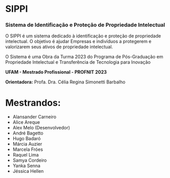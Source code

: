 # SIPPI
### Sistema de Identificação e Proteção de Propriedade Intelectual

O SIPPI é um sistema dedicado à identificação e proteção de propriedade intelectual.
O objetivo é ajudar Empresas e indivíduos a protegerem e valorizarem seus ativos de propriedade intelectual.

O Sistema é uma Obra da Turma 2023 do Programa de Pós-Graduação em Propriedade Intelectual e Transferência de Tecnologia para Inovação

**UFAM - Mestrado Profissional - PROFNIT 2023**

**Orientadora:** Profa. Dra. Célia Regina Simonetti Barbalho

# Mestrandos:
- Alansander Carneiro
- Alice Areque
- Alex Melo (Desenvolvedor)
- André Bagetto
- Hugo Badaró
- Márcia Auzier
- Marcela Fróes
- Raquel Lima
- Samya Cordeiro
- Yanka Senna
- Jéssica Hellen
